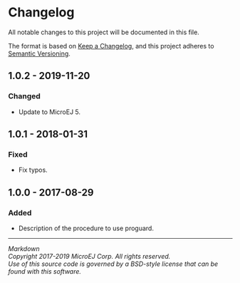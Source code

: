 # Changelog

All notable changes to this project will be documented in this file.

The format is based on [Keep a Changelog](https://keepachangelog.com/en/1.0.0/),
and this project adheres to [Semantic Versioning](https://semver.org/spec/v2.0.0.html).

## 1.0.2 - 2019-11-20

### Changed

  - Update to MicroEJ 5.

## 1.0.1 - 2018-01-31

### Fixed

  - Fix typos.

## 1.0.0 - 2017-08-29

### Added

  - Description of the procedure to use proguard.

---  
_Markdown_   
_Copyright 2017-2019 MicroEJ Corp. All rights reserved._  
_Use of this source code is governed by a BSD-style license that can be found with this software._  